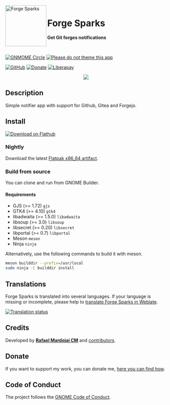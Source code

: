 <img src="data/com.mardojai.ForgeSparks.svg" alt="Forge Sparks" width="128" height="128" align="left"/>

# Forge Sparks

**Get Git forges notifications**

<br>

[![GNMOME Circle](https://gitlab.gnome.org/Teams/Circle/-/raw/master/assets/button/badge.svg)](https://circle.gnome.org/)
[![Please do not theme this app](https://stopthemingmy.app/badge.svg)](https://stopthemingmy.app)

[![GitHub](https://img.shields.io/github/license/rafaelmardojai/forge-sparks.svg)](https://github.com/rafaelmardojai/forge-sparks/blob/master/LICENSE)
[![Donate](https://img.shields.io/badge/PayPal-Donate-gray.svg?style=flat&logo=paypal&colorA=0071bb&logoColor=fff)](https://paypal.me/RafaelMardojaiCM)
[![Liberapay](https://img.shields.io/liberapay/receives/rafaelmardojai.svg?logo=liberapay)](https://liberapay.com/rafaelmardojai/donate)

<p align="center">
  <img src="data/screenshots/1.png"/>
</p>

## Description
Simple notifier app with support for Github, Gitea and Forgejo.

## Install

<a href="https://flathub.org/apps/com.mardojai.ForgeSparks"><img alt="Download on Flathub" src="https://flathub.org/api/badge?svg&locale=en"/></a>

### Nightly

Download the latest [Flatpak x86_64 artifact](https://nightly.link/rafaelmardojai/forge-sparks/workflows/CI/main/forge-sparks-devel-x86_64.zip).

### Build from source

You can clone and run from GNOME Builder.

#### Requirements

- GJS (>= 1.72) `gjs`
- GTK4 (>= 4.10) `gtk4`
- libadwaita (>= 1.5.0) `libadwaita`
- libsoup (>= 3.0) `libsoup`
- libsecret (>= 0.20) `libsecret`
- libportal (>= 0.7) `libportal`
- Meson `meson`
- Ninja `ninja`

Alternatively, use the following commands to build it with meson.
```bash
meson builddir --prefix=/usr/local
sudo ninja -C builddir install
```

## Translations
Forge Sparks is translated into several languages. If your language is missing or incomplete, please help to [translate Forge Sparks in Weblate](https://hosted.weblate.org/engage/forge-sparks/).

<a href="https://hosted.weblate.org/engage/forge-sparks/">
<img src="https://hosted.weblate.org/widgets/forge-sparks/-/forge-sparks/horizontal-auto.svg" alt="Translation status" />
</a>

## Credits
Developed by **[Rafael Mardojai CM](https://mardojai.com)** and [contributors](https://github.com/rafaelmardojai/forge-sparks/graphs/contributors).

## Donate
If you want to support my work, you can donate me, [here you can find how](https://mardojai.com/donate/).

## Code of Conduct
The project follows the [GNOME Code of Conduct](https://wiki.gnome.org/Foundation/CodeOfConduct).
